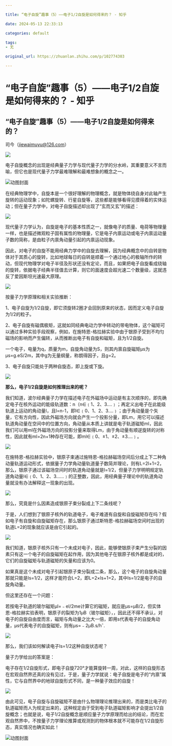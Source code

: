 ```yaml
---

title: “电子自旋”趣事（5）——电子1/2自旋是如何得来的？ - 知乎

date: 2024-05-13 22:33:13

categories: default

tags: 
- 无

original_url: https://zhuanlan.zhihu.com/p/102774303

---
```



# “电子自旋”趣事（5）——电子1/2自旋是如何得来的？ - 知乎

## “电子自旋”趣事（5）——电子1/2自旋是如何得来的？

司今（jiewaimuyu@126.com）

  

  

![](assets/1715610793-a695c74f7727491719346cec38cebebf.webp)

  

电子自旋概念的出现是经典量子力学与现代量子力学的分水岭，其重要意义不言而喻，但它也是现代量子力学最难理解和最难想象的概念之一。

  

![动图封面](assets/1715610793-af4b8dcd580e2fac50de65aa4053b57b.jpg)

  

在经典物理学中，自旋本是一个很好理解的物理概念，就是物体绕自身对此轴产生旋转的运动现象；如陀螺旋转、行星自旋等，这些都是能够看得见摸得着的实体运动；但在量子力学中，对电子自旋描述却出现了“玄而又玄”的描述：

  

![](assets/1715610793-910d1eb9f9b2e7de99f2fb5ed9840132.webp)

  

现代量子力学认为，自旋是电子的基本性质之一，就像电子的质量、电荷等物理量一样，也是描述微观粒子固有属性的物理量，它是电子内禀运动或电子内禀运动量子数的简称，是由粒子内禀角动量引起的内禀运动现象。

因此，对电子的自旋不能用经典力学中的自旋去理解，因为经典概念中的自转是物体对于其质心的旋转，比如地球每日的自转是顺着一个通过地心的极轴所作的转动，但现代物理学对电子半径及形状还没有定论，而且，如果把电子自旋看成绕轴的旋转，依据电子经典半径值去计算，则它的面速度会超光速二个数量级，这就违反了爱因斯坦光速最大原理。

  

![](assets/1715610793-dc9a54d7b9ccf0c6f9e664e89cbec7de.svg)

  

按量子力学原理和相关实验推断：

1、电子自旋为1/2自旋，即它须旋转2圈才会回到原来的状态，因而定义电子自旋为1/2的粒子。

2、电子自旋有磁偶极矩，这就如同经典电动力学中转动的带电物体，这个磁矩可以通过多种实验手段观察，例如，在施特恩-格拉赫实验中由于银原子受到不均匀磁场的影响而产生偏转，从而推断出电子有自旋和磁矩，且为1/2自旋。

一个电子，电量为q，质量为m，自旋角动量为S，则其内禀自旋磁矩μs为μs=g.eS/2m，其中g为无量纲量，称朗得因子，且g=2。

3、电子自旋只能处于两种自旋态，即上旋或下旋。

  

![](assets/1715610793-c049a20997c82a6d64a8aea741eecacd.svg)

  

**那么，电子1/2自旋是如何推理出来的呢？**

我们知道，波尔经典量子力学在描述电子在外磁场中运动是有主次顺序的，即先确定电子在核外运动的能级轨道数：n（n∈﹛1、2、3….﹜；再定义出电子在此能级轨道上运动的角动量l，且l=n-1，即l∈﹛0、1、2、3….﹜；由于角动量是个矢量，它有方向性，因此外磁场方向就会产生一个投影分量，即Lm，用它可以描述轨道角动量在空间中的位置方向，角动量从本质上讲就是电子轨道磁矩ml，因此我们可以用ml在外磁场方向的投影分量来取得Lm，由于角动量有顺逆旋转的对称性，因此就有ml=2n+1种存在可能，即ml∈﹛0、±1、±2、±3….﹜。

  

![](assets/1715610793-121e39a364b73458412e943cef7cb16c.svg)

  

在施特恩-格拉赫实验中，银原子束通过施特恩-格拉赫磁场空间后分成上下二种角动量轨道运动形式，依据量子力学角动量轨道量子数简并理论，则有L=2l+1=2，那么，银原子通过该磁场空间时的轨道角动量就是l=1/2，但量子力学明明规定轨道角动量l∈﹛0、1、2、3……﹜的正整数，因此，用经典量子理论中的轨道角动量就没有办法解释这一现象的出现。

  

![](assets/1715610793-06e685328d1afc0075c1505101792cac.svg)

  

那么，究竟是什么因素造成银原子束分裂成上下二条线呢？

于是，人们想到了银原子核外的轨道电子，电子难道有自旋和自旋磁矩存在吗？假如电子有自旋和自旋磁矩存在，那么银原子通过斯特恩-格拉赫磁场空间时出现的轨道L=2的现象就应该是由它引起的。

  

![](assets/1715610793-a2a0f4f6344090593518e0d1a472624a.svg)

  

我们知道，银原子核外只有一个未成对电子，因此，能够使银原子束产生分裂的因素只有这一个电子的自旋磁矩在起作用，因为其他电子在银原子核外都是成对的，它们的自旋磁矩与轨道磁矩的矢量和应该为0。

如果真是这个未成对电子引起银原子束分裂成二条，那么，这个电子的自旋角动量那就只能是ls=1/2，这样才能符合L=2，即L=2×ls+1=2，其中ls=1/2是电子的自旋角动量。

但这里还存在一个问题：

若按电子轨道的玻尔磁矩μl=﹣el/2me计算它的磁矩，就应是μs=μB/2，但实体恩-格拉赫实验表明，银原子的裂矩为1μB（玻尔磁矩），，因此还不得不承认，对电子的自旋自由度而言，磁矩与角动量之比大一倍，即用s代表电子的自旋角动量，μs代表电子的自旋磁矩，则有μs=﹣2μB.s/hˆ.

  

![](assets/1715610793-2b0dc61b76c26d7ec9e42d937e117dec.svg)

  

那么，我们该如何解读电子ls=1/2这种自旋状态呢？

量子力学给出的答案是：

电子存在1/2自旋形式，即电子自旋720°才能算旋转一周，对此，这样的自旋形态在宏观自然界还真的没有见过，于是，量子力学就说：电子自旋是电子的“内禀”属性，它与自然界中的地球自旋形式不同，是一种量子效应的自旋！

  

![](assets/1715610793-f7d3f62d863eb324745ec0f9840794bd.svg)

  

由此可见，电子自旋与自旋磁矩不是由什么物理理论推理出来的，而是类比电子的轨道磁矩而人为规定出来的，这种规定由于受到电子轨道磁矩影响才会提出1/2自旋概念；也就是说，电子1/2自旋概念是顺应量子力学原理而给出的结论，而在宏观自然界中，不按量子力学理论推算或观测到的物体根本就不可能存在1/2自旋形态，真实情况也确实如此！

  

![动图封面](assets/1715610793-7e1c2042d8ef1d0d68a6fff9cf0decea.jpg)